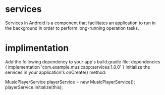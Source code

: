 # services
Services in Android is a component that facilitates an application to run in the background in order to perform long-running operation tasks. 

# implimentation
Add the following dependency to your app's build.gradle file:
dependencies {
implementation 'com.example.musicapp:services:1.0.0'
}
 Initialize the services in your application's onCreate() method:

MusicPlayerService playerService = new MusicPlayerService();
playerService.initialize(this);

